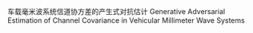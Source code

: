 车载毫米波系统信道协方差的产生式对抗估计
Generative Adversarial Estimation of Channel Covariance in Vehicular Millimeter Wave Systems
